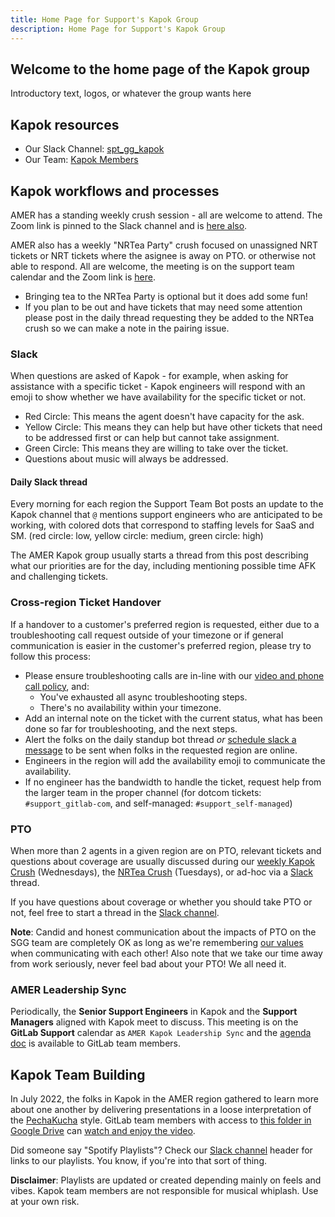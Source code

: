 ```yaml
---
title: Home Page for Support's Kapok Group
description: Home Page for Support's Kapok Group
---
```


<!-- Search for all occurrences of NAME and replace them with the group's name.
     Search for all occurrences of URL HERE and replace them with the appropriate url -->

## Welcome to the home page of the Kapok group

Introductory text, logos, or whatever the group wants here

## Kapok resources

- Our Slack Channel: [spt_gg_kapok](https://gitlab.slack.com/archives/C03C6JQV3EZ)
- Our Team: [Kapok Members](https://gitlab-com.gitlab.io/support/team/sgg.html?search=kapok)

## Kapok workflows and processes

AMER has a standing weekly crush session - all are welcome to attend.
The Zoom link is pinned to the Slack channel and is [here also](https://gitlab.zoom.us/j/92473190934).

AMER also has a weekly "NRTea Party" crush focused on unassigned NRT tickets or NRT tickets where the asignee is away on PTO.
or otherwise not able to respond. All are welcome, the meeting is on the support team calendar and the Zoom link is [here](https://gitlab.zoom.us/j/96714467017).

- Bringing tea to the NRTea Party is optional but it does add some fun!
- If you plan to be out and have tickets that may need some attention please post in the daily thread requesting they be added to the NRTea crush so we can make a note in the pairing issue.

### Slack

When questions are asked of Kapok - for example, when asking for assistance with a specific ticket - Kapok engineers will respond with an emoji to show whether we have availability for the specific ticket or not.

- Red Circle: This means the agent doesn't have capacity for the ask.
- Yellow Circle: This means they can help but have other tickets that need to be addressed first or can help but cannot take assignment.
- Green Circle: This means they are willing to take over the ticket.
- Questions about music will always be addressed.

#### Daily Slack thread

Every morning for each region the Support Team Bot posts an update to the Kapok channel that `@` mentions support engineers who are anticipated to be working, with colored dots that correspond to staffing levels for SaaS and SM. (red circle: low, yellow circle: medium, green circle: high)

The AMER Kapok group usually starts a thread from this post describing what our priorities are for the day, including mentioning possible time AFK and challenging tickets.

### Cross-region Ticket Handover

If a handover to a customer's preferred region is requested, either due to a troubleshooting call request outside of your timezone or if general communication is easier in the customer's preferred region, please try to follow this process:

- Please ensure troubleshooting calls are in-line with our [video and phone call policy](https://about.gitlab.com/support/#phone-and-video-call-support), and:
  - You've exhausted all async troubleshooting steps.
  - There's no availability within your timezone.
- Add an internal note on the ticket with the current status, what has been done so far for troubleshooting, and the next steps.
- Alert the folks on the daily standup bot thread *or* [schedule slack a message](https://slack.com/help/articles/1500012915082-Schedule-messages-to-send-later) to be sent when folks in the requested region are online.
- Engineers in the region will add the availability emoji to communicate the availability.
- If no engineer has the bandwidth to handle the ticket, request help from the larger team in the proper channel (for dotcom tickets: `#support_gitlab-com`, and self-managed: `#support_self-managed`)

### PTO

When more than 2 agents in a given region are on PTO, relevant tickets and questions about coverage are usually discussed during our [weekly Kapok Crush](https://gitlab.zoom.us/j/92473190934) (Wednesdays), the [NRTea Crush](https://gitlab.zoom.us/j/96714467017) (Tuesdays), or ad-hoc via a [Slack](https://gitlab.slack.com/archives/C03C6JQV3EZ) thread.

If you have questions about coverage or whether you should take PTO or not, feel free to start a thread in the [Slack channel](https://gitlab.slack.com/archives/C03C6JQV3EZ).

**Note**: Candid and honest communication about the impacts of PTO on the SGG team are completely OK as long as we're remembering [our values](https://about.gitlab.com/handbook/values/) when communicating with each other! Also note that we take our time away from work seriously, never feel bad about your PTO! We all need it.

### AMER Leadership Sync

Periodically, the **Senior Support Engineers** in Kapok and the **Support Managers** aligned with Kapok meet to discuss. This meeting is on the **GitLab Support** calendar as `AMER Kapok Leadership Sync` and the [agenda doc](https://docs.google.com/document/d/1yQPkjHv8BA72bN0vWAnN7BzSlGsBOB1pcx6nnc_u-eE/edit) is available to GitLab team members.

## Kapok Team Building

In July 2022, the folks in Kapok in the AMER region gathered to learn more about one another by delivering presentations in a loose interpretation of the [PechaKucha](https://www.pechakucha.com/) style. GitLab team members with access to [this folder in Google Drive](https://drive.google.com/drive/folders/1csUbGWeu9yBZ1TilTl-Gu3P1SZ2B9IB4?usp=sharing) can [watch and enjoy the video](https://drive.google.com/file/d/1aYfFsiYie9lRnC9fEdWDL7FdIALfkh8G/view?usp=sharing).

Did someone say "Spotify Playlists"? Check our [Slack channel](https://gitlab.slack.com/archives/C03C6JQV3EZ) header for links to our playlists. You know, if you're into that sort of thing.

**Disclaimer**: Playlists are updated or created depending mainly on feels and vibes. Kapok team members are not responsible for musical whiplash. Use at your own risk.
